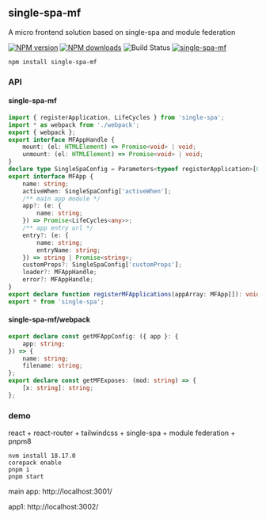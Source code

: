 ## single-spa-mf

A micro frontend solution based on single-spa and module federation

[![NPM version](https://badge.fury.io/js/single-spa-mf.png)](http://badge.fury.io/js/single-spa-mf)
[![NPM downloads](http://img.shields.io/npm/dm/single-spa-mf.svg)](https://npmjs.org/package/single-spa-mf)
![Build Status](https://github.com/yiminghe/single-spa-mf/actions/workflows/ci.yaml/badge.svg)
[![single-spa-mf](https://img.shields.io/endpoint?url=https://cloud.cypress.io/badge/simple/neygmi/main&style=flat&logo=cypress)](https://cloud.cypress.io/projects/neygmi/runs)

```
npm install single-spa-mf
```


### API

#### single-spa-mf

```ts
import { registerApplication, LifeCycles } from 'single-spa';
import * as webpack from './webpack';
export { webpack };
export interface MFAppHandle {
    mount: (el: HTMLElement) => Promise<void> | void;
    unmount: (el: HTMLElement) => Promise<void> | void;
}
declare type SingleSpaConfig = Parameters<typeof registerApplication>[0];
export interface MFApp {
    name: string;
    activeWhen: SingleSpaConfig['activeWhen'];
    /** main app module */
    app?: (e: {
        name: string;
    }) => Promise<LifeCycles<any>>;
    /** app entry url */
    entry?: (e: {
        name: string;
        entryName: string;
    }) => string | Promise<string>;
    customProps?: SingleSpaConfig['customProps'];
    loader?: MFAppHandle;
    error?: MFAppHandle;
}
export declare function registerMFApplications(appArray: MFApp[]): void;
export * from 'single-spa';

```

#### single-spa-mf/webpack

```ts
export declare const getMFAppConfig: ({ app }: {
    app: string;
}) => {
    name: string;
    filename: string;
};
export declare const getMFExposes: (mod: string) => {
    [x: string]: string;
};
```

### demo

react + react-router + tailwindcss + single-spa + module federation + pnpm8

```
nvm install 18.17.0
corepack enable
pnpm i
pnpm start
```

main app: http://localhost:3001/

app1: http://localhost:3002/